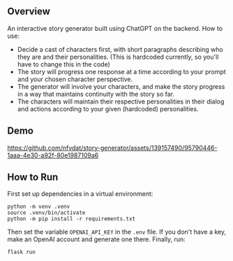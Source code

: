 ## Overview

An interactive story generator built using ChatGPT on the backend. How to use:

- Decide a cast of characters first, with short paragraphs describing who they are and their personalities. (This is hardcoded currently, so you'll have to change this in the code)
- The story will progress one response at a time according to your prompt and your chosen character perspective.
- The generator will involve your characters, and make the story progress in a way that maintains continuity with the story so far.
- The characters will maintain their respective personalities in their dialog and actions according to your given (hardcoded) personalities.

## Demo



https://github.com/nfvdat/story-generator/assets/139157490/95790446-1aaa-4e30-a92f-80e1987109a6



## How to Run

First set up dependencies in a virtual environment:

```
python -m venv .venv
source .venv/bin/activate
python -m pip install -r requirements.txt
```

Then set the variable `OPENAI_API_KEY` in the `.env` file. If you don't have a key, make an OpenAI account and generate one there. Finally, run:

```
flask run
```

